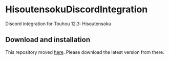 # HisoutensokuDiscordIntegration
Discord integration for Touhou 12.3: Hisoutensoku

## Download and installation
This repository moved [here](https://github.com/SokuDev/SokuMods/tree/master/modules/DiscordIntegration). Please download the latest version from there.
